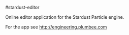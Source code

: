 #stardust-editor

Online editor application for the Stardust Particle engine.

For the app see http://engineering.plumbee.com